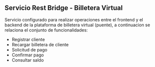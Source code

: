 ## Servicio Rest Bridge - Billetera Virtual

Servicio configurado para realizar operaciones entre el frontend y el backend de la plataforma de billetera virtual (puente), a continuacion se relaciona el conjunto de funcionalidades:

- Registrar cliente
- Recargar billetera de cliente
- Solicitud de pago
- Confirmar pago
- Consultar saldo
